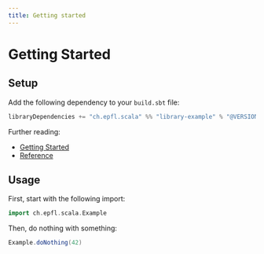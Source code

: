 ```yaml
---
title: Getting started
---
```


# Getting Started

## Setup

Add the following dependency to your `build.sbt` file:

``` scala
libraryDependencies += "ch.epfl.scala" %% "library-example" % "@VERSION@"
```

Further reading:

 - [Getting Started](getting-started.md)
 - [Reference](reference.md)


## Usage

First, start with the following import:

```scala mdoc
import ch.epfl.scala.Example
```

Then, do nothing with something:

```scala mdoc
Example.doNothing(42)
```
